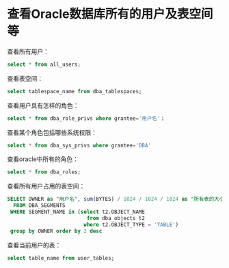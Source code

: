 # 查看Oracle数据库所有的用户及表空间等

查看所有用户：

```sql
select * from all_users;
```

查看表空间：

```sql
select tablespace_name from dba_tablespaces;
```

查看用户具有怎样的角色：

```sql
select * from dba_role_privs where grantee='用户名'；
```

查看某个角色包括哪些系统权限：

```sql
select * from dba_sys_privs where grantee='DBA'
```

查看oracle中所有的角色：

```sql
select * from dba_roles;
```

查看所有用户占用的表空间：

```sql
SELECT OWNER as "用户名", sum(BYTES) / 1024 / 1024 / 1024 as "所有表的大小(GB)"
  FROM DBA_SEGMENTS
 WHERE SEGMENT_NAME in (select t2.OBJECT_NAME
                          from dba_objects t2
                         where t2.OBJECT_TYPE = 'TABLE')
 group by OWNER order by 2 desc
```

查看当前用户的表：

```sql
select table_name from user_tables;
```







